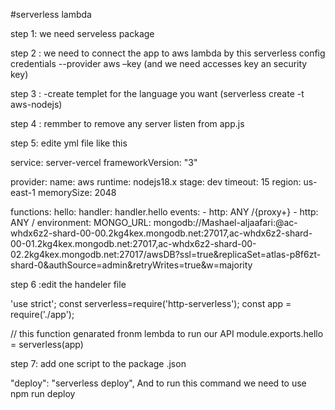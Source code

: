#serverless lambda

 step 1: we need serveless package 
 
step 2 : we need to connect the app to aws lambda by this serverless config credentials --provider aws –key (and we need accesses key an security key)

step 3 : -create templet for the language you want (serverless create -t aws-nodejs)

step 4 : remmber to remove any server listen from app.js

step 5: edite yml file like this 

service: server-vercel
frameworkVersion: "3"

provider:
  name: aws
  runtime: nodejs18.x
  stage: dev
  timeout: 15
  region: us-east-1 
  memorySize: 2048



functions:
  hello:
    handler: handler.hello
    events:
      - http: ANY /{proxy+}
      - http: ANY /
    environment:
      MONGO_URL: mongodb://Mashael-aljaafari:<password>@ac-whdx6z2-shard-00-00.2kg4kex.mongodb.net:27017,ac-whdx6z2-shard-00-01.2kg4kex.mongodb.net:27017,ac-whdx6z2-shard-00-02.2kg4kex.mongodb.net:27017/awsDB?ssl=true&replicaSet=atlas-p8f6zt-shard-0&authSource=admin&retryWrites=true&w=majority


      
 step 6 :edit the handeler file 
 
'use strict';
const serverless=require('http-serverless');
const app = require('./app');

// this function genarated fronm lembda to run our API
module.exports.hello = serverless(app)

step 7: add one script to the package .json

"deploy": "serverless deploy",
And to run this command we need to use npm run deploy
